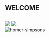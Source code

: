 ## WELCOME
  
##
  
<div> 
    <a href="https://www.linkedin.com/in/gustavo-pereira-1a1554168/" target="_blank"><img src="https://img.shields.io/badge/-LinkedIn-%230077B5?style=for-the-badge&logo=linkedin&logoColor=white" target="_blank"></a> 
   <a href="https://www.facebook.com/gustavo.antoniopereira.77/" target="_blank"><img src="https://img.shields.io/badge/-Facebook-%230077B5?style=for-the-badge&logo=facebook&logoColor=white" target="_blank"></a> 
</div>
<div>
  <img alt="homer-simpsons" src="https://res.cloudinary.com/practicaldev/image/fetch/s--DhTQOh5s--/c_limit%2Cf_auto%2Cfl_progressive%2Cq_66%2Cw_880/https://miro.medium.com/max/1000/1%2AjhpCmRoeQFnHbo1jAgs_Kw.gif">
</div>
